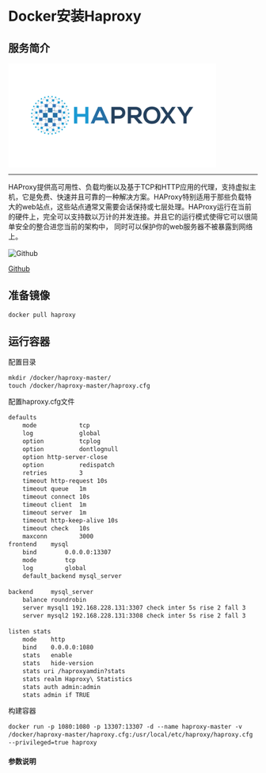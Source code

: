 # **Docker安装Haproxy** #
## 服务简介 ##

 <img src="./../images/haproxy.png" width = "420" alt="Github" align=center />

* * *

HAProxy提供高可用性、负载均衡以及基于TCP和HTTP应用的代理，支持虚拟主机，它是免费、快速并且可靠的一种解决方案。HAProxy特别适用于那些负载特大的web站点，这些站点通常又需要会话保持或七层处理。HAProxy运行在当前的硬件上，完全可以支持数以万计的并发连接。并且它的运行模式使得它可以很简单安全的整合进您当前的架构中， 同时可以保护你的web服务器不被暴露到网络上。

 <img src="https://github.com/favicon.ico" width = "20" alt="Github" align=center />
 
[ Github ](https://github.com/haproxy/haproxy)
## 准备镜像 ##
    docker pull haproxy
## 运行容器 ##
配置目录

    mkdir /docker/haproxy-master/
    touch /docker/haproxy-master/haproxy.cfg

配置haproxy.cfg文件

    defaults
        mode            tcp
        log             global
        option          tcplog
        option          dontlognull
        option http-server-close
        option          redispatch
        retries         3
        timeout http-request 10s
        timeout queue   1m
        timeout connect 10s
        timeout client  1m
        timeout server  1m
        timeout http-keep-alive 10s
        timeout check   10s
        maxconn         3000
    frontend    mysql
        bind        0.0.0.0:13307
        mode        tcp
        log         global
        default_backend mysql_server
    
    backend     mysql_server
        balance roundrobin
        server mysql1 192.168.228.131:3307 check inter 5s rise 2 fall 3
        server mysql2 192.168.228.131:3308 check inter 5s rise 2 fall 3
    
    listen stats
        mode    http
        bind    0.0.0.0:1080
        stats   enable
        stats   hide-version
        stats uri /haproxyamdin?stats
        stats realm Haproxy\ Statistics
        stats auth admin:admin
        stats admin if TRUE

构建容器

    docker run -p 1080:1080 -p 13307:13307 -d --name haproxy-master -v /docker/haproxy-master/haproxy.cfg:/usr/local/etc/haproxy/haproxy.cfg --privileged=true haproxy

#### 参数说明 ####
